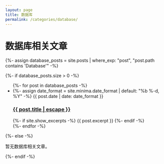 ```yaml
---
layout: page
title: 数据库
permalink: /categories/database/
---
```


<div class="category-page">
  <h1>数据库相关文章</h1>
  
  {%- assign database_posts = site.posts | where_exp: "post", "post.path contains 'Database'" -%}
  
  {%- if database_posts.size > 0 -%}
    <ul class="post-list">
      {%- for post in database_posts -%}
      <li>
        {%- assign date_format = site.minima.date_format | default: "%b %-d, %Y" -%}
        <span class="post-meta">{{ post.date | date: date_format }}</span>
        <h3>
          <a class="post-link" href="{{ post.url | relative_url }}">
            {{ post.title | escape }}
          </a>
        </h3>
        {%- if site.show_excerpts -%}
          {{ post.excerpt }}
        {%- endif -%}
      </li>
      {%- endfor -%}
    </ul>
  {%- else -%}
    <p>暂无数据库相关文章。</p>
  {%- endif -%}
</div>
